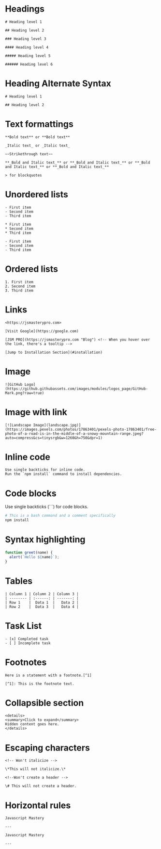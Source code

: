 # Headings

```
# Heading level 1

## Heading level 2

### Heading level 3

#### Heading level 4

##### Heading level 5

###### Heading level 6
```

# Heading Alternate Syntax

```
# Heading level 1

## Heading level 2
```

# Text formattings

```
**Bold text** or **Bold text**

_Italic text_ or _Italic text_

~~Strikethrough text~~

**_Bold and Italic text_** or **_Bold and Italic text_** or **_Bold and Italic text_** or **_Bold and Italic text_**

> for blockquotes
```

# Unordered lists

```
- First item
- Second item
- Third item

* First item
* Second item
* Third item

- First item
- Second item
- Third item
```

# Ordered lists

```
1. First item
2. Second item
3. Third item
```

# Links

```
<https://jsmasterypro.com>

[Visit Google](https://google.com)

[JSM PRO](https://jsmasterypro.com "Blog") <!-- When you hover over the link, there's a tooltip -->

[Jump to Installation Section](#installation)
```

# Image

```
![GitHub Logo](https://github.githubassets.com/images/modules/logos_page/GitHub-Mark.png?raw=true)
```

# Image with link

```
[![Landscape Image](landscape.jpg)](https://images.pexels.com/photos/17863401/pexels-photo-17863401/free-photo-of-a-road-is-in-the-middle-of-a-snowy-mountain-range.jpeg?auto=compress&cs=tinysrgb&w=1260&h=750&dpr=1)
```

# Inline code

```
Use single backticks for inline code.
Run the `npm install` command to install dependencies.
```

# Code blocks

Use single backticks (```) for code blocks.

```bash
# This is a bash command and a comment specifically
npm install
```

# Syntax highlighting

```javascript
function greet(name) {
  alert(`Hello ${name}`);
}
```

# Tables

```
| Column 1 | Column 2 | Column 3 |
| -------- | :------: | -------: |
| Row 1    |  Data 1  |   Data 2 |
| Row 2    |  Data 3  |   Data 4 |
```

# Task List

```
- [x] Completed task
- [ ] Incomplete task
```

# Footnotes

```
Here is a statement with a footnote.[^1]

[^1]: This is the footnote text.
```

# Collapsible section

```
<details>
<summary>Click to expand</summary>
Hidden content goes here.
</details>
```

# Escaping characters

```
<!-- Won't italicize -->

\*This will not italicize.\*

<!--Won't create a header -->

\# This will not create a header.
```

# Horizontal rules

```
Javascript Mastery

---

Javascript Mastery

---
```

